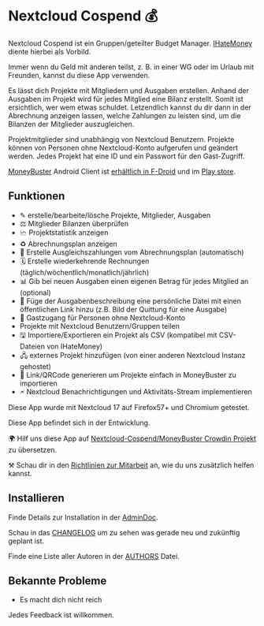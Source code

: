 # Nextcloud Cospend 💰

Nextcloud Cospend ist ein Gruppen/geteilter Budget Manager. [IHateMoney](https://github.com/spiral-project/ihatemoney/) diente hierbei als Vorbild.

Immer wenn du Geld mit anderen teilst, z. B. in einer WG oder im Urlaub mit Freunden, kannst du diese App verwenden.

Es lässt dich Projekte mit Mitgliedern und Ausgaben erstellen. Anhand der Ausgaben im Projekt wird für jedes Mitglied eine Bilanz erstellt. Somit ist ersichtlich, wer wem etwas schuldet. Letzendlich kannst du dir dann in der Abrechnung anzeigen lassen, welche Zahlungen zu leisten sind, um die Bilanzen der Mitglieder auszugleichen.

Projektmitglieder sind unabhängig von Nextcloud Benutzern. Projekte können von Personen ohne Nextcloud-Konto aufgerufen und geändert werden. Jedes Projekt hat eine ID und ein Passwort für den Gast-Zugriff.

[MoneyBuster](https://gitlab.com/eneiluj/moneybuster) Android Client ist [erhältlich in F-Droid](https://f-droid.org/packages/net.eneiluj.moneybuster/) und im [Play store](https://play.google.com/store/apps/details?id=net.eneiluj.moneybuster).

## Funktionen

* ✎ erstelle/bearbeite/lösche Projekte, Mitglieder, Ausgaben
* ⚖ Mitglieder Bilanzen überprüfen
* 🗠 Projektstatistik anzeigen
* ♻ Abrechnungsplan anzeigen
* 🎇 Erstelle Ausgleichszahlungen vom Abrechnungsplan (automatisch)
* 🗓 Erstelle wiederkehrende Rechnungen (täglich/wöchentlich/monatlich/jährlich)
* 📊 Gib bei neuen Ausgaben einen eigenen Betrag für jedes Mitglied an (optional)
* 🔗 Füge der Ausgabenbeschreibung eine persönliche Datei mit einen öffentlichen Link hinzu (z.B. Bild der Quittung für eine Ausgabe)
* 👩 Gastzugang für Personen ohne Nextcloud-Konto
* Projekte mit Nextcloud Benutzern/Gruppen teilen
* 🖫 Importiere/Exportieren ein Projekt als CSV (kompatibel mit CSV-Dateien von IHateMoney)
* 🖧 externes Projekt hinzufügen (von einer anderen Nextcloud Instanz gehostet)
* 🔗 Link/QRCode generieren um Projekte einfach in MoneyBuster zu importieren
* 🗲 Nextcloud Benachrichtigungen und Aktivitäts-Stream implementieren

Diese App wurde mit Nextcloud 17 auf Firefox57+ und Chromium getestet.

Diese App befindet sich in der Entwicklung.

🌍 Hilf uns diese App auf [Nextcloud-Cospend/MoneyBuster Crowdin Projekt](https://crowdin.com/project/moneybuster) zu übersetzen.

⚒ Schau dir in den [Richtlinien zur Mitarbeit](https://gitlab.com/eneiluj/cospend-nc/blob/master/CONTRIBUTING.md) an, wie du uns zusätzlich helfen kannst.

## Installieren

Finde Details zur Installation in der [AdminDoc](https://gitlab.com/eneiluj/cospend-nc/wikis/admindoc).

Schau in das [CHANGELOG](https://gitlab.com/eneiluj/cospend-nc/blob/master/CHANGELOG.md#change-log) um zu sehen was gerade neu und zukünftig geplant ist.

Finde eine Liste aller Autoren in der [AUTHORS](https://gitlab.com/eneiluj/cospend-nc/blob/master/AUTHORS.md#authors) Datei.

## Bekannte Probleme

* Es macht dich nicht reich

Jedes Feedback ist willkommen.